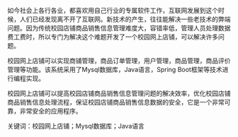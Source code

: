 如今社会上各行各业，都喜欢用自己行业的专属软件工作，互联网发展到这个时候，人们已经发现离不开了互联网。新技术的产生，往往能解决一些老技术的弊端问题。因为传统校园店铺商品销售信息管理难度大，容错率低，管理人员处理数据费工费时，所以专门为解决这个难题开发了一个校园网上店铺，可以解决许多问题。

校园网上店铺可以实现商铺管理，商品订单管理，用户管理，商品管理，商品评价管理等功能。该系统采用了Mysql数据库，Java语言，Spring Boot框架等技术进行编程实现。

校园网上店铺可以提高校园店铺商品销售信息管理问题的解决效率，优化校园店铺商品销售信息处理流程，保证校园店铺商品销售信息数据的安全，它是一个非常可靠，非常安全的应用程序。

关键词：校园网上店铺；Mysql数据库；Java语言
